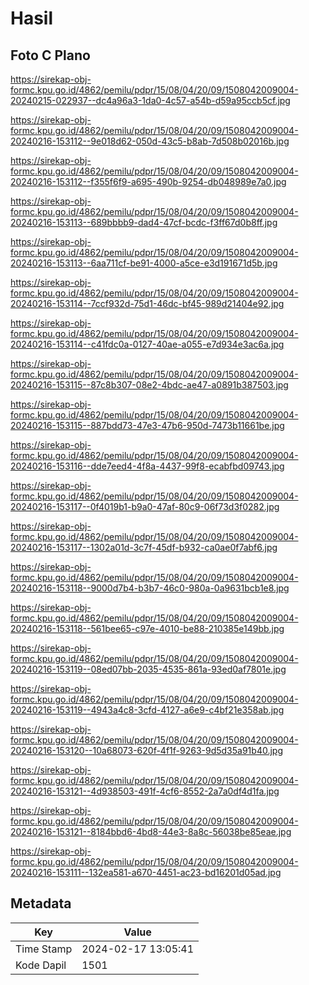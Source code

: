 # Hasil

## Foto C Plano

https://sirekap-obj-formc.kpu.go.id/4862/pemilu/pdpr/15/08/04/20/09/1508042009004-20240215-022937--dc4a96a3-1da0-4c57-a54b-d59a95ccb5cf.jpg

https://sirekap-obj-formc.kpu.go.id/4862/pemilu/pdpr/15/08/04/20/09/1508042009004-20240216-153112--9e018d62-050d-43c5-b8ab-7d508b02016b.jpg

https://sirekap-obj-formc.kpu.go.id/4862/pemilu/pdpr/15/08/04/20/09/1508042009004-20240216-153112--f355f6f9-a695-490b-9254-db048989e7a0.jpg

https://sirekap-obj-formc.kpu.go.id/4862/pemilu/pdpr/15/08/04/20/09/1508042009004-20240216-153113--689bbbb9-dad4-47cf-bcdc-f3ff67d0b8ff.jpg

https://sirekap-obj-formc.kpu.go.id/4862/pemilu/pdpr/15/08/04/20/09/1508042009004-20240216-153113--6aa711cf-be91-4000-a5ce-e3d191671d5b.jpg

https://sirekap-obj-formc.kpu.go.id/4862/pemilu/pdpr/15/08/04/20/09/1508042009004-20240216-153114--7ccf932d-75d1-46dc-bf45-989d21404e92.jpg

https://sirekap-obj-formc.kpu.go.id/4862/pemilu/pdpr/15/08/04/20/09/1508042009004-20240216-153114--c41fdc0a-0127-40ae-a055-e7d934e3ac6a.jpg

https://sirekap-obj-formc.kpu.go.id/4862/pemilu/pdpr/15/08/04/20/09/1508042009004-20240216-153115--87c8b307-08e2-4bdc-ae47-a0891b387503.jpg

https://sirekap-obj-formc.kpu.go.id/4862/pemilu/pdpr/15/08/04/20/09/1508042009004-20240216-153115--887bdd73-47e3-47b6-950d-7473b11661be.jpg

https://sirekap-obj-formc.kpu.go.id/4862/pemilu/pdpr/15/08/04/20/09/1508042009004-20240216-153116--dde7eed4-4f8a-4437-99f8-ecabfbd09743.jpg

https://sirekap-obj-formc.kpu.go.id/4862/pemilu/pdpr/15/08/04/20/09/1508042009004-20240216-153117--0f4019b1-b9a0-47af-80c9-06f73d3f0282.jpg

https://sirekap-obj-formc.kpu.go.id/4862/pemilu/pdpr/15/08/04/20/09/1508042009004-20240216-153117--1302a01d-3c7f-45df-b932-ca0ae0f7abf6.jpg

https://sirekap-obj-formc.kpu.go.id/4862/pemilu/pdpr/15/08/04/20/09/1508042009004-20240216-153118--9000d7b4-b3b7-46c0-980a-0a9631bcb1e8.jpg

https://sirekap-obj-formc.kpu.go.id/4862/pemilu/pdpr/15/08/04/20/09/1508042009004-20240216-153118--561bee65-c97e-4010-be88-210385e149bb.jpg

https://sirekap-obj-formc.kpu.go.id/4862/pemilu/pdpr/15/08/04/20/09/1508042009004-20240216-153119--08ed07bb-2035-4535-861a-93ed0af7801e.jpg

https://sirekap-obj-formc.kpu.go.id/4862/pemilu/pdpr/15/08/04/20/09/1508042009004-20240216-153119--4943a4c8-3cfd-4127-a6e9-c4bf21e358ab.jpg

https://sirekap-obj-formc.kpu.go.id/4862/pemilu/pdpr/15/08/04/20/09/1508042009004-20240216-153120--10a68073-620f-4f1f-9263-9d5d35a91b40.jpg

https://sirekap-obj-formc.kpu.go.id/4862/pemilu/pdpr/15/08/04/20/09/1508042009004-20240216-153121--4d938503-491f-4cf6-8552-2a7a0df4d1fa.jpg

https://sirekap-obj-formc.kpu.go.id/4862/pemilu/pdpr/15/08/04/20/09/1508042009004-20240216-153121--8184bbd6-4bd8-44e3-8a8c-56038be85eae.jpg

https://sirekap-obj-formc.kpu.go.id/4862/pemilu/pdpr/15/08/04/20/09/1508042009004-20240216-153111--132ea581-a670-4451-ac23-bd16201d05ad.jpg


## Metadata

| Key        | Value               |
| ---------- | ------------------- |
| Time Stamp | 2024-02-17 13:05:41 |
| Kode Dapil | 1501                |



